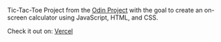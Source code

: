 Tic-Tac-Toe Project from the [Odin Project](https://www.theodinproject.com/lessons/node-path-javascript-tic-tac-toe) with the goal to create an on-screen calculator using JavaScript, HTML, and CSS.

Check it out on: [Vercel](https://tic-tac-toe-six-phi.vercel.app/)
